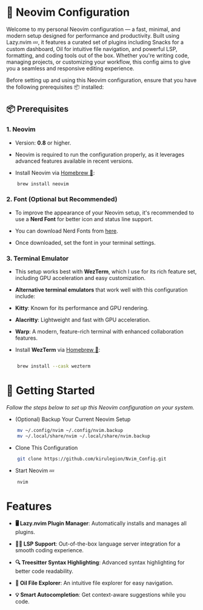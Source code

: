 
# **🚀 Neovim Configuration**

  

Welcome to my personal Neovim configuration — a fast, minimal, and modern setup designed for performance and productivity. Built using Lazy.nvim 💤, it features a curated set of plugins including Snacks for a custom dashboard, Oil for intuitive file navigation, and powerful LSP, formatting, and coding tools out of the box. Whether you're writing code, managing projects, or customizing your workflow, this config aims to give you a seamless and responsive editing experience.

  
  

Before setting up and using this Neovim configuration, ensure that you have the following prerequisites 📦 installed:

  

## 📦 Prerequisites

### 1. **Neovim**

- Version: **0.8** or higher.

- Neovim is required to run the configuration properly, as it leverages advanced features available in recent versions.

- Install Neovim via [Homebrew 🍺](https://brew.sh/):
```bash
	brew install neovim
```


### 2. **Font (Optional but Recommended)**

- To improve the appearance of your Neovim setup, it's recommended to use a **Nerd Font** for better icon and status line support.

- You can download Nerd Fonts from [here](https://www.nerdfonts.com/).

- Once downloaded, set the font in your terminal settings.

  

### 3. **Terminal Emulator**

- This setup works best with **WezTerm**, which I use for its rich feature set, including GPU acceleration and easy customization.

- **Alternative terminal emulators** that work well with this configuration include:

- **Kitty**: Known for its performance and GPU rendering.

- **Alacritty**: Lightweight and fast with GPU acceleration.

- **Warp**: A modern, feature-rich terminal with enhanced collaboration features.

- Install **WezTerm** via [Homebrew 🍺](https://brew.sh/):

```bash

	brew install --cask wezterm

```

# 🚀 Getting Started

*Follow the steps below to set up this Neovim configuration on your system.*


- (Optional) Backup Your Current Neovim Setup
```bash
	mv ~/.config/nvim ~/.config/nvim.backup
	mv ~/.local/share/nvim ~/.local/share/nvim.backup
```
- Clone This Configuration
```bash
	git clone https://github.com/kirulegion/Nvim_Config.git
```
- Start Neovim 💤
```bash
	nvim
```

# Features 
-   **🖥️ Lazy.nvim Plugin Manager**: Automatically installs and manages all plugins.
 
-   **🧑‍💻 LSP Support**: Out-of-the-box language server integration for a smooth coding experience.
 
-   **🔍 Treesitter Syntax Highlighting**: Advanced syntax highlighting for better code readability.
 
-   **📂 Oil File Explorer**: An intuitive file explorer for easy navigation.

-   **💡 Smart Autocompletion**: Get context-aware suggestions while you code.
